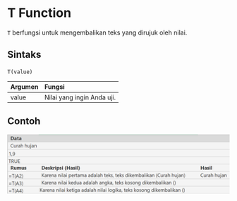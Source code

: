 # T Function

`T` berfungsi untuk mengembalikan teks yang dirujuk oleh nilai.

## Sintaks

```text
T(value)
```

| Argumen | Fungsi |
| :--- | :--- |
| value | Nilai yang ingin Anda uji. |

## Contoh

![](../.gitbook/assets/image%20%2827%29.png)

